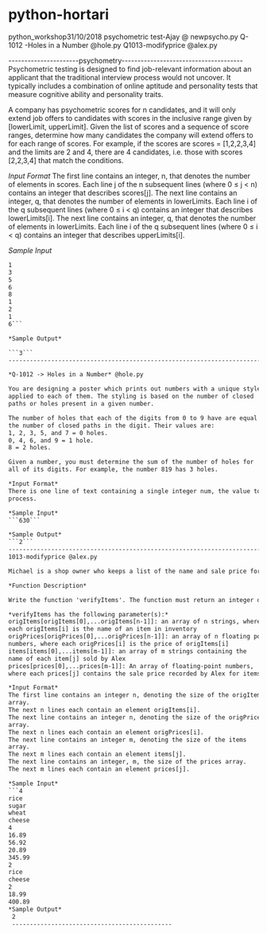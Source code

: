 # python-hortari
python_workshop31/10/2018
psychometric test-Ajay @ newpsycho.py
Q-1012 -Holes in a Number @hole.py
Q1013-modifyprice @alex.py

----------------------psychometry--------------------------------------
Psychometric testing is designed to find job-relevant information about
an applicant that the traditional interview process would not uncover. It
typically includes a combination of online aptitude and personality tests
that measure cognitive ability and personality traits.

A company has psychometric scores for n candidates, and it will only
extend job offers to candidates with scores in the inclusive range given
by [lowerLimit, upperLimit]. Given the list of scores and a sequence of
score ranges, determine how many candidates the company will extend
offers to for each range of scores. For example, if the scores are scores
= [1,2,2,3,4] and the limits are 2 and 4, there are 4 candidates, i.e. those
with scores [2,2,3,4] that match the conditions.

*Input Format*
The first line contains an integer, n, that denotes the number of
elements in scores.
Each line j of the n subsequent lines (where 0 ≤ j < n) contains an
integer that describes scores[j].
The next line contains an integer, q, that denotes the number of
elements in lowerLimits.
Each line i of the q subsequent lines (where 0 ≤ i < q) contains an
integer that describes lowerLimits[i].
The next line contains an integer, q, that denotes the number of
elements in lowerLimits.
Each line i of the q subsequent lines (where 0 ≤ i < q) contains an
integer that describes upperLimits[i].

*Sample Input*

```5
1
3
5
6
8
1
2
1
6```

*Sample Output*

```3```
----------------------------------------------------------------------------------

*Q-1012 -> Holes in a Number* @hole.py

You are designing a poster which prints out numbers with a unique style
applied to each of them. The styling is based on the number of closed
paths or holes present in a given number.

The number of holes that each of the digits from 0 to 9 have are equal to
the number of closed paths in the digit. Their values are:
1, 2, 3, 5, and 7 = 0 holes.
0, 4, 6, and 9 = 1 hole.
8 = 2 holes.

Given a number, you must determine the sum of the number of holes for
all of its digits. For example, the number 819 has 3 holes.

*Input Format*
There is one line of text containing a single integer num, the value to
process.

*Sample Input*
```630```

*Sample Output*
```2```
----------------------------------------------------------------------------
1013-modifyprice @alex.py

Michael is a shop owner who keeps a list of the name and sale price for each item in the store's inventory. At each sale, his employees record the name and sale price of each item sold. Michael suspects his manager, Alex, of embezzling money by modifying the sale price of some of the items. Write a program that finds the number of times Alex recorded an incorrect sale price.

*Function Description*

Write the function 'verifyItems'. The function must return an integer denoting the number of sale prices incorrectly recorded by Alex.

*verifyItems has the following parameter(s):*
origItems[origItems[0],...origItems[n-1]]: an array of n strings, where
each origItems[i] is the name of an item in inventory
origPrices[origPrices[0],...origPrices[n-1]]: an array of n floating point
numbers, where each origPrices[i] is the price of origItems[i]
items[items[0],...items[m-1]]: an array of m strings containing the
name of each item[j] sold by Alex
prices[prices[0],...prices[m-1]]: An array of floating-point numbers,
where each prices[j] contains the sale price recorded by Alex for items[j].

*Input Format*
The first line contains an integer n, denoting the size of the origItems
array.
The next n lines each contain an element origItems[i].
The next line contains an integer n, denoting the size of the origPrices
array.
The next n lines each contain an element origPrices[i].
The next line contains an integer m, denoting the size of the items
array.
The next m lines each contain an element items[j].
The next line contains an integer, m, the size of the prices array.
The next m lines each contain an element prices[j].

*Sample Input*
```4
rice
sugar
wheat
cheese
4
16.89
56.92
20.89
345.99
2
rice
cheese
2
18.99
400.89
*Sample Output*
 2 
 ---------------------------------------------